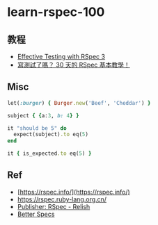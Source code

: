 # learn-rspec-100


## 教程

* [Effective Testing with RSpec 3](./9781680501988/)
* [寫測試了嗎？ 30 天的 RSpec 基本教學！](./ironman-4239/)

## Misc

```ruby
let(:burger) { Burger.new('Beef', 'Cheddar') }
```
```ruby
subject { {a:3, b: 4} }

it "should be 5" do
  expect(subject).to eq(5)
end

it { is_expected.to eq(5) }
```


## Ref

* [https://rspec.info/](https://rspec.info/)
* <https://rspec.ruby-lang.org.cn/>
* [Publisher: RSpec - Relish](https://relishapp.com/rspec/)
* [Better Specs](https://www.betterspecs.org/)